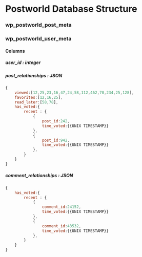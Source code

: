 Postworld Database Structure
======

### wp_postworld_post_meta


### wp_postworld_user_meta

#### Columns

##### **user_id** : *integer*

##### **post_relationships** : *JSON*
``` javascript
{
	viewed:[12,25,23,16,47,24,58,112,462,78,234,25,128],
	favorites:[12,16,25],
	read_later:[58,78],
	has_voted:{
		recent : {
			{
				post_id:242,
				time_voted:{{UNIX TIMESTAMP}}
			},
			{
				post_id:942,
				time_voted:{{UNIX TIMESTAMP}}
			},
		}
	}
}

```

##### **comment_relationships** : *JSON*
``` javascript
{
	has_voted:{
		recent : {
			{
				comment_id:24152,
				time_voted:{{UNIX TIMESTAMP}}
			},
			{
				comment_id:43532,
				time_voted:{{UNIX TIMESTAMP}}
			},
		}
	}
}
```